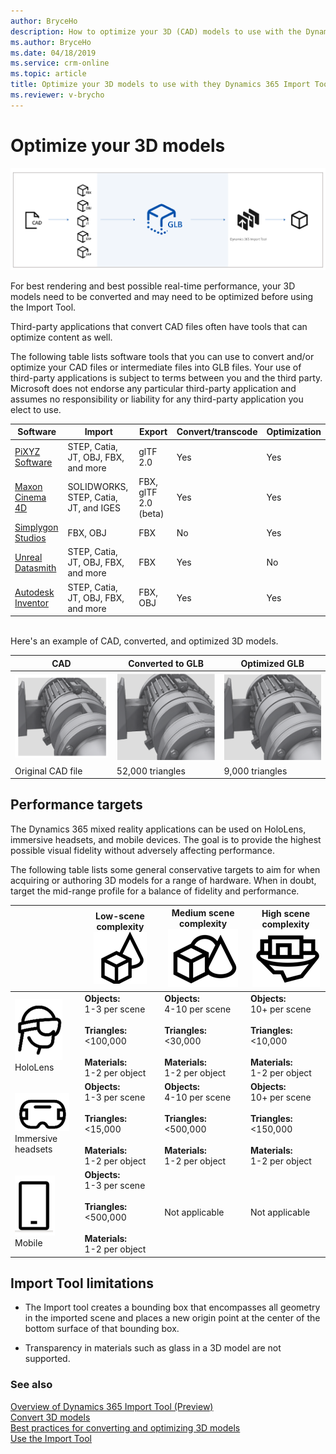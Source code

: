 ```yaml
---
author: BryceHo
description: How to optimize your 3D (CAD) models to use with the Dynamics 365 Import Tool (Preview)
ms.author: BryceHo
ms.date: 04/18/2019
ms.service: crm-online
ms.topic: article
title: Optimize your 3D models to use with they Dynamics 365 Import Tool (Preview)
ms.reviewer: v-brycho
---
```


# Optimize your 3D models

![Optimize flow highlighted](media/optimize-flow.PNG "Optimize flow highlighted") 

For best rendering and best possible real-time performance, your 3D models need to be converted and may need to be optimized before using the Import Tool. 

Third-party applications that convert CAD files often have tools that can optimize content as well. 

The following table lists software tools that you can use to convert and/or optimize your CAD files or intermediate files into GLB files. Your use of third-party applications is subject to terms between you and the third party. Microsoft does not endorse any particular third-party application and assumes no responsibility or liability for any third-party application you elect to use.

|Software|Import|Export|Convert/transcode|Optimization|
|---------------------------------|----------------------------------------|--------------------|--------------------|-------------------|
|[PiXYZ Software](https://aka.ms/Pixyz)|STEP, Catia, JT, OBJ, FBX, and more|glTF 2.0|Yes|Yes|
|[Maxon Cinema 4D](https://aka.ms/MaxonCinema4D)|SOLIDWORKS, STEP, Catia, JT, and IGES|FBX, glTF 2.0 (beta)|Yes|Yes|
|[Simplygon Studios](https://aka.ms/Simplygonsoftware)|FBX, OBJ|FBX|No|Yes|
|[Unreal Datasmith](https://aka.ms/UnrealDatasmithsoftware)|STEP, Catia, JT, OBJ, FBX, and more|FBX|Yes|No|
|[Autodesk Inventor](https://aka.ms/AutodeskInventorSoftware)|STEP, Catia, JT, OBJ, FBX, and more|FBX, OBJ|Yes|Yes|

<br>
Here's an example of CAD, converted, and optimized 3D models.
<br>

|CAD|Converted to GLB|Optimized GLB|
|------------------------------------------|----------------------------------------------|----------------------------------------------|
|![CAD illustration](media/CAD.PNG "CAD illustration")|![GLB illustration](media/GLB.PNG "GLB illustration")|![Optimized GLB illustration](media/optimized-GLB.PNG "Optimized GLB illustration")|
|Original CAD file|52,000 triangles|9,000 triangles|

## Performance targets

The Dynamics 365 mixed reality applications can be used on HoloLens, immersive headsets, and mobile devices. The goal is to provide the highest possible visual fidelity without adversely affecting performance. 

The following table lists some general conservative targets to aim for when acquiring or authoring 3D models for a range of hardware. When in doubt, target the mid-range profile for a balance of fidelity and performance. 

||Low-scene complexity<br>![Low complexity graphic](media/simple.PNG "Low complexity graphic")|Medium scene complexity<br>![Medium complexity graphic](media/medium.PNG "Medium complexity graphic")|High scene complexity<br>![High complexity graphic](media/complex.PNG "High complexity graphic")|
|--------------|---------------------------|-----------------------------------|-----------------------------------|
|![HoloLens graphic](media/hololens.PNG "HoloLens graphic")<br>HoloLens|**Objects:**<br>1-3 per scene<br><br>**Triangles:**<br><100,000<br><br>**Materials:**<br>1-2 per object|**Objects:**<br>4-10 per scene<br><br>**Triangles:**<br><30,000<br><br>**Materials:**<br>1-2 per object|**Objects:**<br>10+ per scene<br><br>**Triangles:**<br><10,000<br><br>**Materials:**<br>1-2 per object|
|![Immersive headset graphic](media/immersive-headset.PNG "Immersive headset graphic") <br>Immersive headsets|**Objects:**<br>1-3 per scene<br><br>**Triangles:**<br><15,000<br><br>**Materials:**<br>1-2 per object|**Objects:**<br>4-10 per scene<br><br>**Triangles:**<br><500,000<br><br>**Materials:**<br>1-2 per object|**Objects:**<br>10+ per scene<br><br>**Triangles:**<br><150,000<br><br>**Materials:**<br>1-2 per object|
|![Mobile graphic](media/mobile.PNG "Mobile graphic") <br>Mobile|**Objects:**<br>1-3 per scene<br><br>**Triangles:**<br><500,000<br><br>**Materials:**<br>1-2 per object|Not applicable|Not applicable|

## Import Tool limitations

- The Import tool creates a bounding box that encompasses all geometry in the imported scene and places a new origin point at the center of the bottom surface of that bounding box.

- Transparency in materials such as glass in a 3D model are not supported.

### See also
[Overview of Dynamics 365 Import Tool (Preview)](index.md)<br>
[Convert 3D models](convert-models.md)<br>
[Best practices for converting and optimizing 3D models](best-practices.md)<br>
[Use the Import Tool](import-tool.md)
